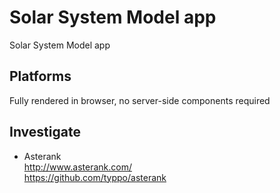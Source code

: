 # Solar System Model app

Solar System Model app

## Platforms

Fully rendered in browser, no server-side components required

## Investigate

- Asterank  
  <http://www.asterank.com/>  
  <https://github.com/typpo/asterank>  
